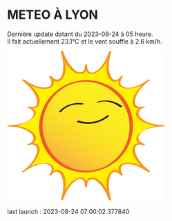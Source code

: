 # METEO À LYON

Dernière update datant du 2023-08-24 à 05 heure.  
Il fait actuellement 23.1°C et le vent souffle à 2.6 km/h.      

![](./.github/sun.png)

last launch : 2023-08-24 07:00:02.377840
